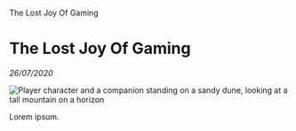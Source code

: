 The Lost Joy Of Gaming

# The Lost Joy Of Gaming
*26/07/2020*

![Player character and a companion standing on a sandy dune, looking at a tall mountain on a horizon](/assets/images/articles/journey/journey.jpg "Companions")

Lorem ipsum.
